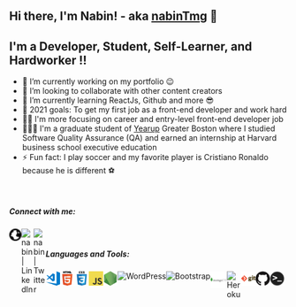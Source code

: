 ## Hi there, I'm Nabin! - aka [nabinTmg][website] 👋

## I'm a Developer, Student, Self-Learner, and Hardworker !!

- 🌱 I’m currently working on my portfolio 😉
- 👯 I’m looking to collaborate with other content creators
- 📖 I’m currently learning ReactJs, Github and more 😎
- 🥅 2021 goals: To get my first job as a front-end developer and work hard
- 👨‍💼 I'm more focusing on career and entry-level front-end developer job
- 👨🏻‍🎓 I'm a graduate student of [Yearup] Greater Boston where I studied Software Quality Assurance (QA) and earned an internship at Harvard business school executive education
- ⚡ Fun fact: I play soccer and my favorite player is Cristiano Ronaldo because he is different ⚽️

<br />

##### Connect with me:

[<img align="left" alt="nabin" width="22px" src="https://raw.githubusercontent.com/iconic/open-iconic/master/svg/globe.svg" />][website]
[<img align="left" alt="nabin | LinkedIn" width="22px" src="https://cdn.jsdelivr.net/npm/simple-icons@v3/icons/linkedin.svg" />][linkedin]
[<img align="left" alt="nabin | Twitter" width="22px" src="https://cdn.jsdelivr.net/npm/simple-icons@v3/icons/twitter.svg" />][twitter]

<br />

##### Languages and Tools:

[<img align="left" alt="Visual Studio Code" width="26px" src="https://raw.githubusercontent.com/github/explore/80688e429a7d4ef2fca1e82350fe8e3517d3494d/topics/visual-studio-code/visual-studio-code.png" />][null-link]
[<img align="left" alt="HTML5" width="26px" src="https://raw.githubusercontent.com/github/explore/80688e429a7d4ef2fca1e82350fe8e3517d3494d/topics/html/html.png" />][null-link]
[<img align="left" alt="CSS3" width="26px" src="https://raw.githubusercontent.com/github/explore/80688e429a7d4ef2fca1e82350fe8e3517d3494d/topics/css/css.png" />][null-link]
[<img align="left" alt="JavaScript" width="26px" src="https://raw.githubusercontent.com/github/explore/80688e429a7d4ef2fca1e82350fe8e3517d3494d/topics/javascript/javascript.png" />][null-link]
[<img align="left" alt="Node.js" width="26px" src="https://raw.githubusercontent.com/github/explore/80688e429a7d4ef2fca1e82350fe8e3517d3494d/topics/nodejs/nodejs.png" />][null-link]
[<img align="left" alt="WordPress" height="30px" src="https://user-images.githubusercontent.com/68561677/108306850-0bee1300-717b-11eb-838c-821e92ee3d9e.png" />][null-link]
[<img align="left" alt="Bootstrap" height="30px" src="https://user-images.githubusercontent.com/68561677/108307334-a0f10c00-717b-11eb-80fc-9e7c37c9585d.png" />][null-link]
[<img align="left" alt="MongoDB" height="30px" src="https://raw.githubusercontent.com/github/explore/80688e429a7d4ef2fca1e82350fe8e3517d3494d/topics/mongodb/mongodb.png" />][null-link]
[<img align="left" alt="Heroku" width="26px" src="https://user-images.githubusercontent.com/68561677/108307575-034a0c80-717c-11eb-96c7-39ed9218d378.png" />][null-link]
[<img align="left" alt="Git" width="26px" src="https://raw.githubusercontent.com/github/explore/80688e429a7d4ef2fca1e82350fe8e3517d3494d/topics/git/git.png" />][null-link]
[<img align="left" alt="GitHub" width="26px" src="https://raw.githubusercontent.com/github/explore/78df643247d429f6cc873026c0622819ad797942/topics/github/github.png" />][null-link]
[<img align="left" alt="Terminal" width="26px" src="https://raw.githubusercontent.com/github/explore/80688e429a7d4ef2fca1e82350fe8e3517d3494d/topics/terminal/terminal.png" />][null-link]

<br />

[website]: https://nabintmg.com
[twitter]: https://twitter.com/nabin_tg
[linkedin]: https://www.linkedin.com/in/nabin-tmg
[yearup]: https://www.yearup.org/
[null-link]: #
